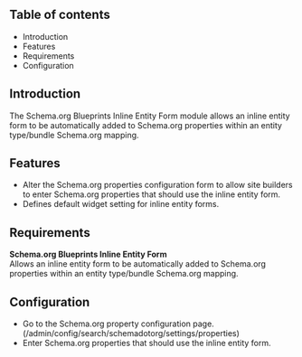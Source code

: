Table of contents
-----------------

* Introduction
* Features
* Requirements
* Configuration


Introduction
------------

The Schema.org Blueprints Inline Entity Form module allows an inline entity 
form to be automatically added to Schema.org properties within an 
entity type/bundle Schema.org mapping.


Features
--------

- Alter the Schema.org properties configuration form to allow site builders
  to enter Schema.org properties that should use the inline entity form.
- Defines default widget setting for inline entity forms.


Requirements
------------

**Schema.org Blueprints Inline Entity Form**  
Allows an inline entity form to be automatically added to Schema.org 
properties within an entity type/bundle Schema.org mapping.


Configuration
-------------

- Go to the Schema.org property configuration page. 
  (/admin/config/search/schemadotorg/settings/properties) 
- Enter Schema.org properties that should use the inline entity form.



